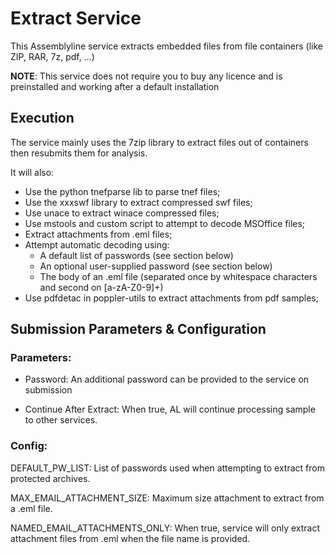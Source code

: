 # Extract Service

This Assemblyline service extracts embedded files from file containers (like ZIP, RAR, 7z, pdf, ...)

**NOTE**: This service does not require you to buy any licence and is preinstalled and
working after a default installation

## Execution

The service mainly uses the 7zip library to extract files out of containers then resubmits them for
analysis.

It will also:

- Use the python tnefparse lib to parse tnef files;
- Use the xxxswf library to extract compressed swf files;
- Use unace to extract winace compressed files;
- Use mstools and custom script to attempt to decode MSOffice files;
- Extract attachments from .eml files;
- Attempt automatic decoding using:
    - A default list of passwords (see section below)
    - An optional user-supplied password (see section below)
    - The body of an .eml file (separated once by whitespace characters and second on [a-zA-Z0-9]+)
- Use pdfdetac in poppler-utils to extract attachments from pdf samples;


## Submission Parameters & Configuration

### Parameters:

- Password: An additional password can be provided to the service on submission

- Continue After Extract: When true, AL will continue processing sample to other services.

### Config:

DEFAULT_PW_LIST: List of passwords used when attempting to extract from protected archives.

MAX_EMAIL_ATTACHMENT_SIZE:	Maximum size attachment to extract from a .eml file.

NAMED_EMAIL_ATTACHMENTS_ONLY: When true, service will only extract attachment files from .eml when the file name is provided.





